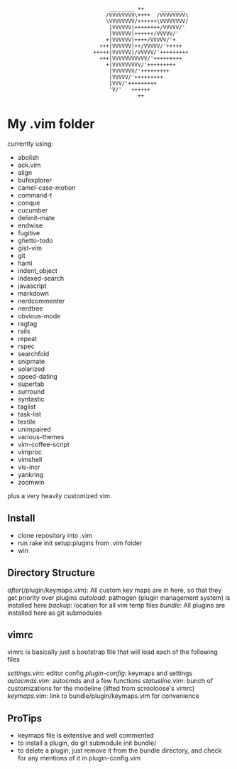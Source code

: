                                     ________ ++     ________
                                   /VVVVVVVV\++++  /VVVVVVVV\
                                   \VVVVVVVV/++++++\VVVVVVVV/
                                    |VVVVVV|++++++++/VVVVV/'
                                    |VVVVVV|++++++/VVVVV/'
                                   +|VVVVVV|++++/VVVVV/'+
                                 +++|VVVVVV|++/VVVVV/'+++++
                               +++++|VVVVVV|/VVVVV/'+++++++++
                                 +++|VVVVVVVVVVV/'+++++++++
                                   +|VVVVVVVVV/'+++++++++
                                    |VVVVVVV/'+++++++++
                                    |VVVVV/'+++++++++
                                    |VVV/'+++++++++
                                    'V/'   ++++++
                                             ++




My .vim folder
==============

currently using:

 - abolish
 - ack.vim
 - align
 - bufexplorer
 - camel-case-motion
 - command-t
 - conque
 - cucumber
 - delimit-mate
 - endwise
 - fugitive
 - ghetto-todo
 - gist-vim
 - git
 - haml
 - indent_object
 - indexed-search
 - javascript
 - markdown
 - nerdcommenter
 - nerdtree
 - obvious-mode
 - ragtag
 - rails
 - repeat
 - rspec
 - searchfold
 - snipmate
 - solarized
 - speed-dating
 - supertab
 - surround
 - syntastic
 - taglist
 - task-list
 - textile
 - unimpaired
 - various-themes
 - vim-coffee-script
 - vimproc
 - vimshell
 - vis-incr
 - yankring
 - zoomwin

plus a very heavily customized vim. 

Install
-------

 - clone repository into .vim
 - run rake init setup:plugins from .vim folder
 - win

Directory Structure
-------------------

*after*(/plugin/keymaps.vim): All custom key maps are in here, so that they get priority over plugins
*autoload*: pathogen (plugin management system) is installed here
*backup*: location for all vim temp files
*bundle*: All plugins are installed here as git submodules

vimrc
-----

vimrc is basically just a bootstrap file that will load each of the following files

*settings.vim*: editor config
*plugin-config*: keymaps and settings
*autocmds.vim*: autocmds and a few functions
*statusline.vim*: bunch of customizations for the modeline (lifted from scrooloose's vimrc)
*keymaps.vim*: link to bundle/plugin/keymaps.vim for convenience

ProTips
-------

 - keymaps file is extensive and well commented
 - to install a plugin, do git submodule init <git path> bundle/<plugin-name>
 - to delete a plugin, just remove it from the bundle directory, and check for any mentions of it in plugin-config.vim
